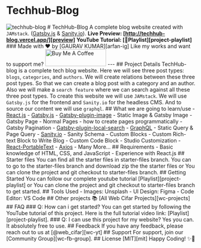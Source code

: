 # Techhub-Blog
![techhub-blog](./banner.png) # TechHub-Blog A complete blog website created with `JAMstack`. ([Gatsby.js](https://www.gatsbyjs.org/) & [Sanity.io](https://sanity.io)). **Live Preview: [http://techhub-blog.vercel.app/][preview]** **YouTube Tutorial: [🔗Playlist][project-playlist]** ### Made with ❤️ by [GAURAV KUMAR][arfan-ig] Like my works and want to support me? <a href="https://www.buymeacoffee.com/shaifarfan08" target="_blank"><img src="https://cdn.buymeacoffee.com/buttons/v2/default-blue.png" alt="Buy Me A Coffee" style="height: 45px !important;width: 162.75px !important;" ></a> --- ## Project Details TechHub-blog is a complete tech blog website. Here we will see three post types: `blogs`, `categories`, and `authors`. We will create relations between these three post types. So that we can create a blog post with a category and an author. Also we will make a `search feature` where we can search against all these three post types. To create this website we will use `JAMstack`. We will use `Gatsby.js` for the frontend and `Sanity.io` for the headless CMS. And to source our content we will use `graphql`. ## What we are going to learn/use - [React.js](https://reactjs.org/) - [Gatsby.js](https://www.gatsbyjs.org/) - [Gatsby-plugin-image](https://www.gatsbyjs.org/packages/gatsby-plugin-image/) - Static Image & Gatsby Image - Gatsby Page - Normal Pages - how to create pages programmatically - Gatsby Pagination - [Gatsby-plugin-local-search](https://www.gatsbyjs.org/packages/gatsby-plugin-local-search/) - [GraphQL](https://graphql.org/) - Static Query & Page Query - [Sanity.io](https://sanity.io/) - Sanity Schema - Custom Blocks - Custom Rich-text Block to Write Blog - Custom Code Block - Studio Customization - [React-PortableText](https://github.com/portabletext/react-portabletext) - [Axios](https://www.npmjs.com/package/axios) - Many More... ## Requirements - Basic knowledge of HTML, CSS, and JavaScript - Experience with React.js ## Starter files You can find all the starter files in starter-files branch. You can to go to the starter-files branch and download zip the the starter files or You can clone the project and git checkout to starter-files branch. ## Getting Started You can follow our complete youtube tutorial [Playlist][project-playlist] or You can clone the project and git checkout to starter-files branch to get started. ## Tools Used - Images: Unsplash - UI Design: Figma - Code Editor: VS Code ## Other projects 📚 [All Web Cifar Projects][wc-projects] ## FAQ ### Q: How can i get started? You can get started by following the YouTube tutorial of this project. Here is the full tutorial video link: [Playlist][project-playlist]. ### Q: I can use this project for my website? Yes you can. It absolutely free to use. ## Feedback If you have any feedback, please reach out to us at [@web_cifar][wc-yt] ## Support For support, join our [Community Group][wc-fb-group]. ## License [MIT][mit] Happy Coding! ✨🚀
